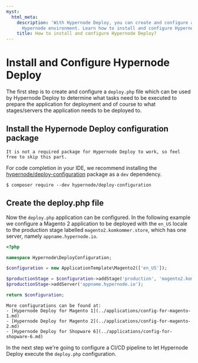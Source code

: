 ```yaml
---
myst:
  html_meta:
    description: 'With Hypernode Deploy, you can create and configure an optimized
      Hypernode environment. Learn how to install and configure Hypernode Deploy. '
    title: How to install and configure Hypernode Deploy?
---
```


# Install and Configure Hypernode Deploy

The first step is to create and configure a `deploy.php` file which can be used by Hypernode Deploy to determine what tasks need to be executed to prepare the application for deployment and of course to what stages/servers the application needs to be deployed to.

## Install the Hypernode Deploy configuration package

```{note}
It is not a required package for Hypernode Deploy to work, so feel free to skip this part.
```

For code completion in your IDE, we recommend installing the [hypernode/deploy-configuration](https://packagist.org/packages/hypernode/deploy-configuration) package as a `dev` dependency.

```console
$ composer require --dev hypernode/deploy-configuration
```

## Create the deploy.php file

Now the `deploy.php` application can be configured. In the following example we configure a Magento 2 application to be deployed with the `en_US` locale to the production stage labelled `magento2.komkommer.store`, which has one server, namely `appname.hypernode.io`.

```php
<?php

namespace Hypernode\DeployConfiguration;

$configuration = new ApplicationTemplate\Magento2(['en_US']);

$productionStage = $configuration->addStage('production', 'magento2.komkommer.store');
$productionStage->addServer('appname.hypernode.io');

return $configuration;
```

```{note}
More configurations can be found at:
- [Hypernode Deploy for Magento 1](../applications/config-for-magento-1.md)
- [Hypernode Deploy for Magento 2](../applications/config-for-magento-2.md)
- [Hypernode Deploy for Shopware 6](../applications/config-for-shopware-6.md)
```

In the next step we're going to configure a CI/CD pipeline to let Hypernode Deploy execute the `deploy.php` configuration.

